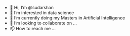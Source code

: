- 👋 Hi, I’m @sudarshan
- 👀 I’m interested in data science
- 🌱 I’m currently doing my Masters in Artificial Intelligence
- 💞️ I’m looking to collaborate on ...
- 📫 How to reach me ...

<!---
sudarshan0001/sudarshan0001 is a ✨ special ✨ repository because its `README.md` (this file) appears on your GitHub profile.
You can click the Preview link to take a look at your changes.
--->
